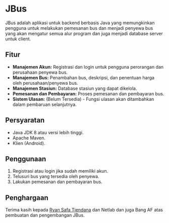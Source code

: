 # JBus

JBus adalah aplikasi untuk backend berbasis Java yang memungkinkan pengguna untuk melakukan pemesanan bus dan menjadi penyewa bus yang akan mengatur semua alur program dan juga menjadi database server untuk client.

## Fitur

- **Manajemen Akun:** Registrasi dan login untuk pengguna perorangan dan perusahaan penyewa bus.
- **Manajemen Bus:** Penambahan bus, deskripsi, dan penentuan harga oleh perusahaan/penyewa bus.
- **Manajemen Stasiun:** Database stasiun yang dapat dikelola.
- **Pemesanan dan Pembayaran:** Proses pemesanan dan pembayaran bus.
- **Sistem Ulasan:** (Belum Tersedia) - Fungsi ulasan akan ditambahkan dalam pembaruan selanjutnya.

## Persyaratan

- Java JDK 8 atau versi lebih tinggi.
- Apache Maven.
- Klien (Android).

## Penggunaan

1. Registrasi atau login jika sudah memiliki akun.
2. Telusuri bus yang tersedia oleh penyewa.
3. Lakukan pemesanan dan pembayaran bus.

## Penghargaan

Terima kasih kepada [Ryan Safa Tjendana](https://github.com/ryansatj) dan Netlab dan juga Bang AF atas pembuatan dan pengembangan JBus. 
